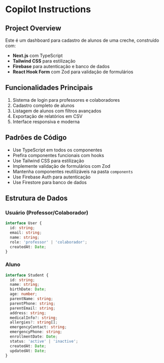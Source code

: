 # Copilot Instructions

<!-- Use this file to provide workspace-specific custom instructions to Copilot. For more details, visit https://code.visualstudio.com/docs/copilot/copilot-customization#_use-a-githubcopilotinstructionsmd-file -->

## Project Overview
Este é um dashboard para cadastro de alunos de uma creche, construído com:
- **Next.js** com TypeScript
- **Tailwind CSS** para estilização
- **Firebase** para autenticação e banco de dados
- **React Hook Form** com Zod para validação de formulários

## Funcionalidades Principais
1. Sistema de login para professores e colaboradores
2. Cadastro completo de alunos
3. Listagem de alunos com filtros avançados
4. Exportação de relatórios em CSV
5. Interface responsiva e moderna

## Padrões de Código
- Use TypeScript em todos os componentes
- Prefira componentes funcionais com hooks
- Use Tailwind CSS para estilização
- Implemente validação de formulários com Zod
- Mantenha componentes reutilizáveis na pasta `components`
- Use Firebase Auth para autenticação
- Use Firestore para banco de dados

## Estrutura de Dados
### Usuário (Professor/Colaborador)
```typescript
interface User {
  id: string;
  email: string;
  name: string;
  role: 'professor' | 'colaborador';
  createdAt: Date;
}
```

### Aluno
```typescript
interface Student {
  id: string;
  name: string;
  birthDate: Date;
  age: number;
  parentName: string;
  parentPhone: string;
  parentEmail: string;
  address: string;
  medicalInfo?: string;
  allergies?: string[];
  emergencyContact: string;
  emergencyPhone: string;
  enrollmentDate: Date;
  status: 'active' | 'inactive';
  createdAt: Date;
  updatedAt: Date;
}
```
